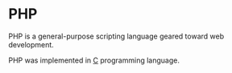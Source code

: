 # PHP

PHP is a general-purpose scripting language geared toward web development.
PHP was implemented in [C](/wiki/c) programming language.